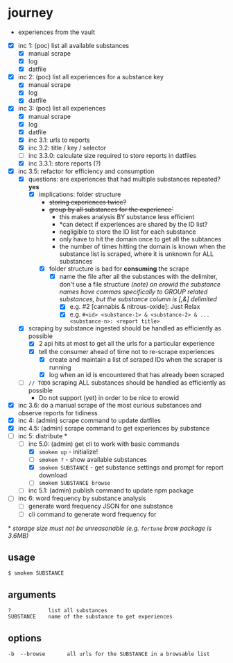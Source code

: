 # journey
- experiences from the vault

- [x] inc 1: (poc) list all available substances
  - [x] manual scrape
  - [x] log
  - [x] datfile
- [x] inc 2: (poc) list all experiences for a substance key
  - [x] manual scrape
  - [x] log
  - [x] datfile
- [x] inc 3: (poc) list all experiences
  - [x] manual scrape
  - [x] log
  - [x] datfile
  - [x] inc 3.1: urls to reports
  - [x] inc 3.2: title / key / selector 
  - [ ] inc 3.3.0: calculate size required to store reports in datfiles
  - [x] inc 3.3.1: store reports (?)
- [x] inc 3.5: refactor for efficiency and consumption
  - [x] questions: are experiences that had multiple substances repeated? **yes**
    - [x] implications: folder structure
      - ~~storing experiences twice?~~
      - ~~group by all substances for the experience`~~
        - this makes analysis BY substance less efficient
        - *can detect if experiences are shared by the ID list?
        - negligible to store the ID list for each substance
        - only have to hit the domain once to get all the subtances
        - the number of times hitting the domain is known when the substance list is scraped, where it is unknown for ALL substances
      - [x] folder structure is bad for **consuming** the scrape
        - [x] name the file after all the substances with the delimiter, don't use a file structure
        *(note) on erowid the substance names have commas specifically to GROUP related substances, but the substance column is [,&] delimited*
          - [x] e.g. #2 [cannabis & nitrous-oxide]: Just Relax
          - [x] e.g. `#<id> <substance-1> & <substance-2> & ... <substance-n>: <report title>`
  - [x] scraping by substance ingested should be handled as efficiently as possible
    - [x] 2 api hits at most to get all the urls for a particular experience
    - [x] tell the consumer ahead of time not to re-scrape experiences
      - [x] create and maintain a list of scraped IDs when the scraper is running
      - [x] log when an id is encountered that has already been scraped
  - [ ] `// TODO` scraping ALL substances should be handled as efficiently as possible
    - Do not support (yet) in order to be nice to erowid
- [x] inc 3.6: do a manual scrape of the most curious substances and observe reports for tidiness
- [x] inc 4: (admin) scrape command to update datfiles
- [x] inc 4.5: (admin) scrape command to get experiences by substance
- [ ] inc 5: distribute *
  - [ ] inc 5.0: (admin) get cli to work with basic commands
    - [x] `smokem up` - initialize!
    - [ ] `smokem ?` - show available substances
    - [x] `smokem SUBSTANCE` - get substance settings and prompt for report download
    - [ ] `smokem SUBSTANCE browse`
  - [ ] inc 5.1: (admin) publish command to update npm package
- [ ] inc 6: word frequency by substance analysis
  - [ ] generate word frequency JSON for one substance
  - [ ] cli command to generate word frequency for 

\* _storage size must not be unreasonable (e.g. `fortune` brew package is 3.6MB)_

## usage

```
$ smokem SUBSTANCE
```

## arguments
```
?            list all substances
SUBSTANCE    name of the substance to get experiences
```

## options
```
-b  --browse       all urls for the SUBSTANCE in a browsable list
```
